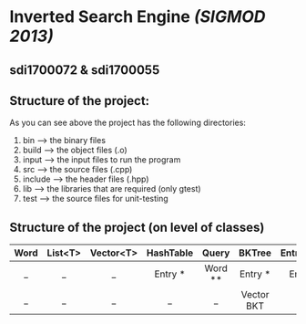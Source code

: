 # **Inverted Search Engine** *(SIGMOD 2013)*
## **sdi1700072** & **sdi1700055**

## Structure of the project:
As you can see above the project has the following directories:
 1) bin        -->   the binary files
 2) build      -->   the object files (.o)
 3) input      -->   the input files to run the program
 4) src        -->   the source files (.cpp)
 5) include    -->   the header files (.hpp)
 6) lib        -->   the libraries that are required (only gtest)
 7) test       -->   the source files for unit-testing

## Structure of the project (on level of classes)

  Word | List\<T\> | Vector\<T\> | HashTable | Query | BKTree | EntryList | Index
  :---: | :---: | :---: | :---: | :---: | :---: | :---: | :---: 
    _	  |     _    |     _     |  Entry *  |  Word ** |   Entry * | Entry | BKTree
    _     |     _    |     _     |     _     |     _    |Vector BKT |            | ----
